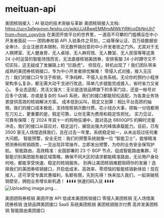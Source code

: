 # meituan-api
美团核销接入：AI 驱动的技术突破与革新
美团核销接入文档: https://ucn3afegvpxn.feishu.cn/wiki/JJ4BweEMMirpMWkYiRKcqDbNnUh?from=from_copylink
在美团开放平台的世界里，一道高不可攀的门槛横亘在中小开发者面前 —— 团购券核销 API 入驻条件之苛刻，二级等保认证、百万级数据安全审计、企业注册资本限制，将无数怀揣创意的中小开发者拒之门外。尤其对于无人棋牌室、无人健身房、无人桌球、无人麻将馆、无人舞室、无人民宿等等这类 24 小时运营的智能场馆而言，无法直接核销美团券，安排客服 24 小时蹲守又不切实际，这无疑成了发展路上的 “拦路虎”。
但现在，转机出现了！我们团队带来成熟的美团券核销接口，专为中小开发者排忧解难！
零侵入式对接，接入无压力：我们的接口只专注于核销，干净纯粹，不侵入业务系统。无论你的预约小程序架构多么复杂，都无需大动干戈进行改造，简单几步就能完成接入，省时省力又省心。
多业态适配，灵活又强大：无论是连锁品牌旗下的多家门店，还是一帐号对应多个店铺，亦或是复杂的 SaaS 系统，我们的接口都能轻松适配，为各类业务场景提供高效的核销解决方案。
成本低到尖叫，稳定又划算：相比平台高昂的抽佣，我们的接口成本极低，支持按核销次数付费。花小钱办大事，把每一分钱都用在刀刃上，更重要的是，稳定可靠，让你无需为费用和稳定性担忧。
实力见证，可靠有保障：在 2024 年双十一的购物狂潮中，面对高达 6800QPS 的瞬时流量冲击，我们的接口从容应对，稳定运行，展现出强大的峰值承载能力。目前，已有 3500 家无人场馆选择我们，且在过去一年里，系统稳定如一，从未出现过任何重大问题。
智能预警，安全无忧：我们的预警系统就像一位 “智能卫士”，能够精准预测券码核销趋势，一旦出现异常操作，立即发出预警，为你的业务安全保驾护航。
智能路由，高效精准：全国部署的 23 个 BGP 节点，组成智能路由集群，可智能识别美团服务器区域策略，确保不同大区的请求都能精准路由，无论用户身处何地，都能享受快速、稳定的核销服务。
别再让美团核销难题阻碍你的发展！选择我们的美团券核销接口，开启低成本、高效率、零烦恼的智能核销新体验！现在接入，还可享受专属优惠福利，名额有限，先到先得！快来加入我们，一起突破核销壁垒，拥抱业务增长新机遇！
⬇️⬇️⬇️⬇️ 快速扫码入驻 ⬇️⬇️⬇️⬇️
![Uploading image.png…]()

美团团购券核销
美团开放 API
低成本美团核销接口
零侵入美团核销
无人场馆美团券核销
连锁品牌美团接口
SaaS 系统美团核销
美团核销按次付费
高并发美团核销
智能路由美团接口
